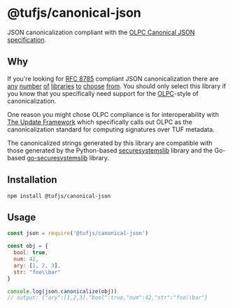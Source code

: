 # @tufjs/canonical-json

JSON canonicalization compliant with the [OLPC Canonical JSON specification][1].

## Why

If you're looking for [RFC 8785][2] compliant JSON canonicalization there are
[any][3] [number][4] [of][5] [libraries][6] [to][7] [choose][8] [from][9].
You should only select this library if you know that you specifically need
support for the [OLPC][1]-style of canonicalization.

One reason you might chose OLPC compliance is for interoperability with
[The Update Framework][10] which specifically calls out OLPC as the
canonicalization standard for computing signatures over TUF metadata.

The canonicalized strings generated by this library are compatible with those
generated by the Python-based [securesystemslib][11] library and the Go-based
[go-securesystemslib][12] library.

## Installation

```console
npm install @tufjs/canonical-json
```

## Usage

```javascript
const json = require('@tufjs/canonical-json')

const obj = {
  bool: true,
  num: 42,
  ary: [1, 2, 3],
  str: "foo\\bar"
}

console.log(json.canonicalize(obj))
// output: {"ary":[1,2,3],"bool":true,"num":42,"str":"foo\\bar"}
```

[1]: https://wiki.laptop.org/go/Canonical_JSON

[2]: https://www.rfc-editor.org/rfc/rfc8785

[3]: https://www.npmjs.com/package/@stratumn/canonicaljson

[4]: https://www.npmjs.com/package/@truestamp/canonify

[5]: https://www.npmjs.com/package/canonical-json

[6]: https://www.npmjs.com/package/canonicalize

[7]: https://www.npmjs.com/package/canonicalize-json

[8]: https://www.npmjs.com/package/json-canonicalize

[9]: https://www.npmjs.com/package/another-json

[10]: https://theupdateframework.github.io/specification/latest/#metaformat

[11]: https://github.com/secure-systems-lab/securesystemslib

[12]: https://github.com/secure-systems-lab/go-securesystemslib
